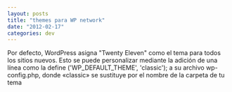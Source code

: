 ```yaml
---
layout: posts
title: "themes para WP network"
date: "2012-02-17"
categories: dev
---
```


Por defecto, WordPress asigna "Twenty Eleven" como el tema para todos los sitios nuevos. Esto se puede personalizar mediante la adición de una línea como la define ('WP\_DEFAULT\_THEME', 'classic'); a su archivo wp-config.php, donde «classic» se sustituye por el nombre de la carpeta de tu tema
